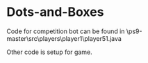 # Dots-and-Boxes
 
Code for competition bot can be found in \ps9-master\src\players\player1\player51.java

Other code is setup for game.
